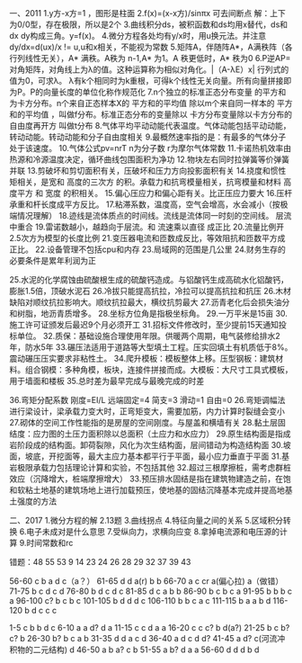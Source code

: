 一、2011
1.y方-x方=1 ，图形是柱面
2.f(x)=(x-x方)/sinπx 可去间断点
 解：上下为0/0型，存在极限，所以是2个
3.曲线积分ds，被积函数和ds均用x替代，ds和dx dy构成三角。y=f(x)。
4.微分方程各处均有y/x时，用u换元法。并注意dy/dx=d(ux)/x != u,u和x相关，不能视为常数
5.矩阵A，伴随阵A*，A满秩阵（各行列线性无关），A* 满秩。A秩为 n-1,A* 为1。A  秩更低时，A* 秩为0
6.P逆AP=对角矩阵，对角线上为λ的值。这种运算称为相似对角化。|（A-λE）x| 行列式的值为0，可求λ。
  λ有k个相同时为k重根，可得k个线性无关向量。所有向量拼接即为P。P的向量长度的单位化称作规范化
7.n个独立的标准正态分布变量 的平方和为卡方分布。n个来自正态样本X的 平方和的平均值 除以m个来自同一样本的 平方和的平均值 ，叫做f分布。标准正态分布的变量除以 卡方分布变量除以卡方分布的自由度再开方 叫做t分布
8.气体平均平动动能代表温度。气体动能包括平动动能，转动动能。转动动能和分子自由度相关
9.最概然速率指的是：有最多的气体分子处于该速度。
10.气体公式pv=nrT n为分子数 r为摩尔气体常数
11.卡诺热机效率由热源和冷源温度决定，循环曲线包围面积为净功
12.物块左右同时拉弹簧等价弹簧并联
13.剪破坏和剪切面积有关，压破坏和压力方向投影面积有关
14.挠度和惯性矩相关，是宽和 高度的三次方 的积。承载力和抗弯模量相关，抗弯模量和材料 高度平方 和 宽度 的积相关。
15.偏心压应力和偏心距有关。比正压应力要大
16.压杆承重和杆长度成平方反比。
17.粘滞系数，温度高，空气会增高，水会减小（按极端情况理解）
18.迹线是流体质点的时间线。流线是流体同一时刻的空间线。 层流中重合
19.雷诺数越小，越趋向于层流。和 流速乘以直径 成正比
20.流量比例开2.5次方为模型的长度比例
21.变压器电流和匝数成反比，等效阻抗和匝数平方成正比。
22.设备管理不包括cpu和内存
23.局域网的范围是几公里
24.财务生存的必要条件是累年利润为正

25.水泥的化学腐蚀由硫酸根生成的硫酸钙造成。与铝酸钙生成高硫水化铝酸钙，膨胀1.5倍，顶破水泥石
26.冷拔只能提高抗拉，冷拉可以提高抗拉和抗压
26.木材缺陷对顺纹抗拉影响大。顺纹抗拉最大，横纹抗剪最大
27.沥青老化后会损失油分和树脂，地沥青质增多。
28.坐标方位角是指极坐标角。
29.一万平米是15亩
30.施工许可证颁发后最迟9个月必须开工
31.招标文件修改时，至少提前15天通知投标单位。
32.质保：基础设施合理使用年限。供暖两个周期，电气装修给排水2年，防水5年
33.碾压法适用于道路等大型填土工程。压实回填土有机质低于8%。震动碾压压实要求非粘性土。
34.爬升模板：模板整体上移。压型钢板：建筑材料。组合钢模：多种角模，板块，连接件拼接而成。大模板：大尺寸工具式模板，用于墙面和楼板
35.总时差为最早完成与最晚完成的时差

36.弯矩分配系数 刚度=EI/L 远端固定=4 简支=3 滑动=1 自由=0
26.弯矩调幅法进行梁设计，梁承载力变大时，正弯矩变大，需要加筋，内力计算时裂缝会变小
27.砌体的空间工作性能指的是房屋的空间刚度。与屋盖和横墙有关
28.黏土层固结度：应力图的土压力面积除以总面积（土应力和水应力）
29.原生结构面是指成岩阶段成的结构面。卸荷裂隙，风化为次生结构面，层间错动为构造结构面
30.坡面，坡底，开挖面等，最大主应力基本都平行于平面，最小应力垂直于平面
31.基岩极限承载力包括理论计算和实验，不包括其他
32.超过三根摩擦桩，需考虑群桩效应（沉降增大，桩端摩擦增大）
33.预压排水固结是指在建筑物建造之前，在饱和软粘土地基的建筑场地上进行加载预压，使地基的固结沉降基本完成并提高地基土强度的方法

二、2017
1.微分方程的解
2.13题
3.曲线拐点
4.特征向量之间的关系
5.区域积分转换
6.电子未成对是什么意思
7.受纵向力，求横向应变
8.拿掉电流源和电压源的计算
9.时间常数和rc

错题：48 55 53 9 14 23 24 26 28 29 32 37 39 43 

56-60 c b a d c（a？）
61-65 d d a(r) b b
66-70 a c cr a(偏心拉) a（做错）
71-75 b c d c d
76-80 b d c d c
81-85 d c a b b
86-90 b c b c a
91-95 b b b c a
96-100 c? b c b c
101-105 b d d d c
106-110 b b c a c
111-115 b a a b d
116-120 b d c c c

1-5 c b b d c
6-10 a a d? d a
11-15 c c d a a
16-20 c c c? b d(a?) 
21-25 b c b? c? b
26-30 b? b c a b
31-35 d d a c d
36-40 a d c d d?
41-45 a d? c(河流冲积物的二元结构) d
46-50 a b a? c b
51-55 a b? d a a
56-60 d d d b d

